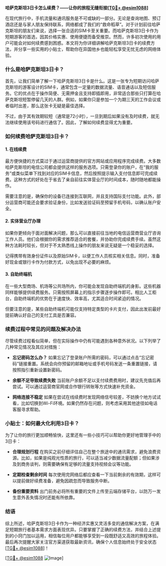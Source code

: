 **哈萨克斯坦3日卡怎么续费？——让你的旅程无缝衔接[[TG💪+ @esim1088](https://t.me/s/esim1088)]**

在现代旅行中，手机流量和通讯服务是不可或缺的一部分。无论是查询地图、预订酒店还是与家人朋友保持联系，网络都成了我们的“救命稻草”。对于计划前往哈萨克斯坦的朋友们来说，选择一张合适的SIM卡至关重要。而哈萨克斯坦3日卡作为短期游客的首选，因其价格实惠、使用便捷而备受推崇。然而，许多初次使用的用户可能会对如何续费感到困惑。本文将为你详细讲解哈萨克斯坦3日卡的续费方法，并分享一些实用的小贴士，帮助你在异国他乡也能轻松享受无忧无虑的网络体验。

### 什么是哈萨克斯坦3日卡？

首先，让我们简单了解一下哈萨克斯坦3日卡是什么。这是一张专为短期访问哈萨克斯坦的游客设计的SIM卡，通常包含一定量的数据流量、语音通话以及短信服务。它的优点在于操作简便、无需押金且支持即插即用，非常适合那些只打算在哈萨克斯坦短暂停留几天的人群。例如，如果你只是参加一个为期三天的工作会议或者临时出差，那么这张卡无疑是最佳选择。

不过，由于其有效期较短（通常是72小时），一旦到期后如果没有及时续费，就无法继续使用该号码进行通信了。因此，了解如何续费显得尤为重要。

### 如何续费哈萨克斯坦3日卡？

#### 1. 在线续费

最方便快捷的方式莫过于通过运营商提供的官方网站或应用程序完成续费。大多数哈萨克斯坦的电信公司都会提供这样的服务选项。只需登录你的账户，在“我的服务”或类似菜单下找到对应的SIM卡信息，然后按照提示输入支付信息即可完成续费。这种方式的好处在于省去了亲自前往实体营业厅的时间成本，随时随地都能操作。

需要注意的是，确保你的设备已连接到互联网，并且支持国际支付功能。此外，部分运营商可能还会要求验证身份，比如发送验证码至预留手机号码，以确认账户安全。

#### 2. 实体营业厅办理

如果你更倾向于面对面解决问题，那么可以直接前往当地的电信运营商营业厅咨询工作人员。他们会根据你的需求推荐适合的套餐，并协助你完成续费手续。虽然这种方法耗时较长，但对于不太熟悉线上操作的朋友来说无疑是一个稳妥的选择。

记得携带有效身份证件以及原始SIM卡，以便工作人员核实相关信息。同时，准备好现金或银行卡作为付款方式，以免出现不必要的麻烦。

#### 3. 自助终端机

在一些大型商场、机场等公共场所内，你可能会发现自助终端机的身影。这些机器同样能够提供续费服务。只需按照屏幕上的指示步骤逐步操作即可。相比人工柜台，自助终端机的优势在于速度快、效率高，尤其适合时间紧迫的情况。

但要注意的是，某些自助终端机可能仅支持特定类型的卡片支付，因此出发前最好提前确认好自己的支付工具是否兼容。

### 续费过程中常见的问题及解决办法

尽管续费过程看似简单，但在实际操作中仍有可能遇到各种意外状况。以下列举了几种常见情况及其应对措施：

- **忘记密码怎么办？**
  如果忘记了登录账户所需的密码，可以通过点击“忘记密码”链接重置。系统会向你预留的邮箱地址或手机号码发送一条重置链接，请按照指引重新设置新密码。

- **余额不足导致续费失败**
  当前账户余额不足以支付续费费用时，建议先充值后再尝试。可以通过运营商官网或合作银行转账等方式快速补充资金。

- **网络连接不稳定**
  如果在尝试在线续费时发现网络信号较差，不妨换个地方试试看，比如切换到Wi-Fi环境。如果仍然存在问题，则考虑采用其他途径如电话客服寻求帮助。

### 小贴士：如何最大化利用3日卡？

为了让你的旅行更加顺畅愉快，这里还有一些小技巧可以帮助你更好地管理手中的3日卡：

- **合理规划行程**
  在购买之前仔细评估自己在整个旅途中的通讯需求，避免浪费资源。比如，如果是纯观光性质的旅行，可以适当减少数据流量配额；但如果涉及到商务谈判，则需要确保有足够的流量支持视频会议等功能。

- **定期检查剩余时间**
  每次使用完网络后都应查看一下当前剩余的有效期，这样可以提前做好续费准备，避免因疏忽而导致服务中断。

- **备份重要资料**
  出门前务必将所有重要的文件上传至云端存储平台，以防万一发生意外丢失情况时还能有所依靠。

### 结语

综上所述，哈萨克斯坦3日卡作为一种经济实惠又灵活多变的通信解决方案，在满足短期旅行者基本需求方面表现优异。只要掌握了正确的续费方法，并结合上述提到的小窍门加以运用，相信每位用户都能够享受到一段既舒适又高效的旅程体验。最后再次提醒大家关注官方渠道获取最新资讯，确保个人信息始终处于安全状态[[TG💪+ @esim1088](https://t.me/s/esim1088)]！

[[TG💪+ @esim1088](https://t.me/s/esim1088) ![Image](https://i.postimg.cc/4NQfJmqS/Snipaste-2025-05-13-00-14-12.png)]
